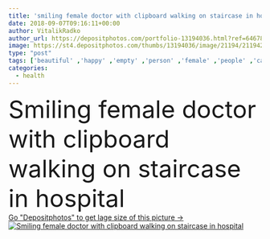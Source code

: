 ```yaml
---
title: 'smiling female doctor with clipboard walking on staircase in hospital '
date: 2018-09-07T09:16:11+00:00
author: VitalikRadko
author_url: https://depositphotos.com/portfolio-13194036.html?ref=64678756
image: https://st4.depositphotos.com/thumbs/13194036/image/21194/211942904/api_thumb_450.jpg?forcejpeg=true
type: "post"
tags: ['beautiful' ,'happy' ,'empty' ,'person' ,'female' ,'people' ,'caucasian' ,'smile' ,'health' ,'medicine' ,'healthcare' ,'medical' ,'blank' ,'clinical' ,'doctor' ,'hospital' ,'woman' ,'work' ,'job' ,'indoors' ,'profession' ,'attractive' ,'staircase' ,'diagnosis' ,'folder' ,'clinic' ,'Medicare' ,'clipboard' ,'professional occupation' ,'copy space' ,'general practitioner' ,'white coat' ]
categories: 
  - health
---
```

<div aling="center">
            <font size="60"> Smiling female doctor with clipboard walking on staircase in hospital</font>   
</div>
<div>
    <a href='https://depositphotos.com/211942904/stock-photo-smiling-female-doctor-clipboard-walking.html?ref=64678756' target=_blank > Go "Depositphotos" to get lage size of this picture ->
        <img href='https://depositphotos.com/211942904/stock-photo-smiling-female-doctor-clipboard-walking.html?ref=64678756' src='https://st4.depositphotos.com/13194036/21194/i/950/depositphotos_211942904-stock-photo-smiling-female-doctor-clipboard-walking.jpg?forcejpeg=true' alt='Smiling female doctor with clipboard walking on staircase in hospital' >
    </a>
</div>
